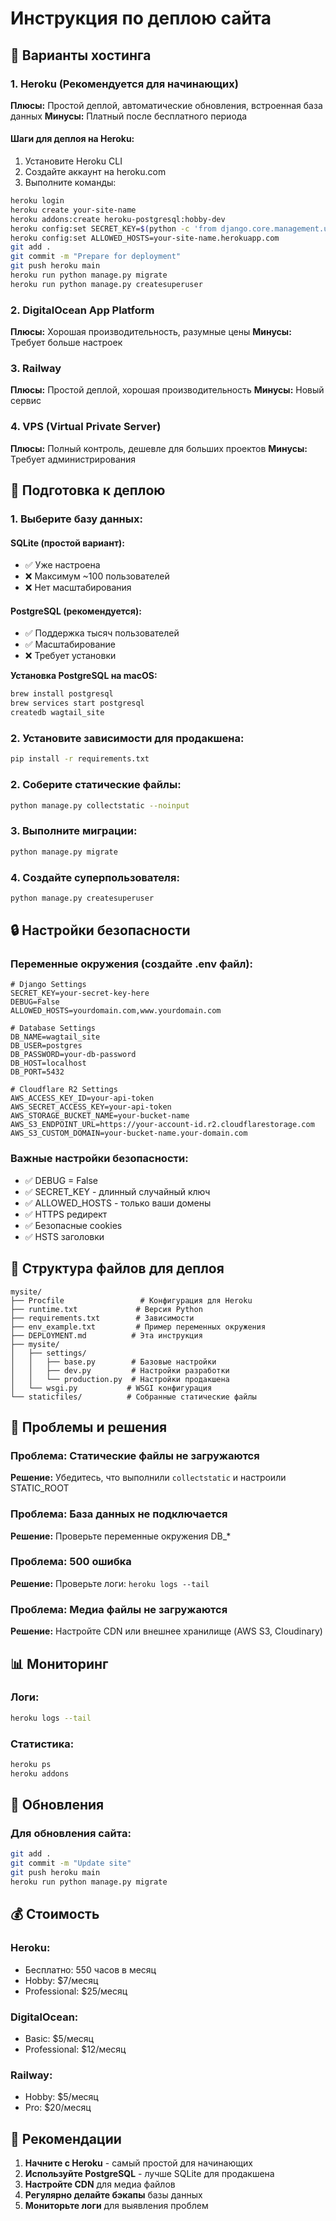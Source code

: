 # Инструкция по деплою сайта

## 🚀 Варианты хостинга

### 1. Heroku (Рекомендуется для начинающих)
**Плюсы:** Простой деплой, автоматические обновления, встроенная база данных
**Минусы:** Платный после бесплатного периода

#### Шаги для деплоя на Heroku:
1. Установите Heroku CLI
2. Создайте аккаунт на heroku.com
3. Выполните команды:
```bash
heroku login
heroku create your-site-name
heroku addons:create heroku-postgresql:hobby-dev
heroku config:set SECRET_KEY=$(python -c 'from django.core.management.utils import get_random_secret_key; print(get_random_secret_key())')
heroku config:set ALLOWED_HOSTS=your-site-name.herokuapp.com
git add .
git commit -m "Prepare for deployment"
git push heroku main
heroku run python manage.py migrate
heroku run python manage.py createsuperuser
```

### 2. DigitalOcean App Platform
**Плюсы:** Хорошая производительность, разумные цены
**Минусы:** Требует больше настроек

### 3. Railway
**Плюсы:** Простой деплой, хорошая производительность
**Минусы:** Новый сервис

### 4. VPS (Virtual Private Server)
**Плюсы:** Полный контроль, дешевле для больших проектов
**Минусы:** Требует администрирования

## 🔧 Подготовка к деплою

### 1. Выберите базу данных:

#### **SQLite (простой вариант):**
- ✅ Уже настроена
- ❌ Максимум ~100 пользователей
- ❌ Нет масштабирования

#### **PostgreSQL (рекомендуется):**
- ✅ Поддержка тысяч пользователей
- ✅ Масштабирование
- ❌ Требует установки

**Установка PostgreSQL на macOS:**
```bash
brew install postgresql
brew services start postgresql
createdb wagtail_site
```

### 2. Установите зависимости для продакшена:
```bash
pip install -r requirements.txt
```

### 2. Соберите статические файлы:
```bash
python manage.py collectstatic --noinput
```

### 3. Выполните миграции:
```bash
python manage.py migrate
```

### 4. Создайте суперпользователя:
```bash
python manage.py createsuperuser
```

## 🔒 Настройки безопасности

### Переменные окружения (создайте .env файл):
```
# Django Settings
SECRET_KEY=your-secret-key-here
DEBUG=False
ALLOWED_HOSTS=yourdomain.com,www.yourdomain.com

# Database Settings
DB_NAME=wagtail_site
DB_USER=postgres
DB_PASSWORD=your-db-password
DB_HOST=localhost
DB_PORT=5432

# Cloudflare R2 Settings
AWS_ACCESS_KEY_ID=your-api-token
AWS_SECRET_ACCESS_KEY=your-api-token
AWS_STORAGE_BUCKET_NAME=your-bucket-name
AWS_S3_ENDPOINT_URL=https://your-account-id.r2.cloudflarestorage.com
AWS_S3_CUSTOM_DOMAIN=your-bucket-name.your-domain.com
```

### Важные настройки безопасности:
- ✅ DEBUG = False
- ✅ SECRET_KEY - длинный случайный ключ
- ✅ ALLOWED_HOSTS - только ваши домены
- ✅ HTTPS редирект
- ✅ Безопасные cookies
- ✅ HSTS заголовки

## 📁 Структура файлов для деплоя

```
mysite/
├── Procfile                 # Конфигурация для Heroku
├── runtime.txt             # Версия Python
├── requirements.txt        # Зависимости
├── env_example.txt         # Пример переменных окружения
├── DEPLOYMENT.md          # Эта инструкция
├── mysite/
│   ├── settings/
│   │   ├── base.py        # Базовые настройки
│   │   ├── dev.py         # Настройки разработки
│   │   └── production.py  # Настройки продакшена
│   └── wsgi.py           # WSGI конфигурация
└── staticfiles/          # Собранные статические файлы
```

## 🚨 Проблемы и решения

### Проблема: Статические файлы не загружаются
**Решение:** Убедитесь, что выполнили `collectstatic` и настроили STATIC_ROOT

### Проблема: База данных не подключается
**Решение:** Проверьте переменные окружения DB_*

### Проблема: 500 ошибка
**Решение:** Проверьте логи: `heroku logs --tail`

### Проблема: Медиа файлы не загружаются
**Решение:** Настройте CDN или внешнее хранилище (AWS S3, Cloudinary)

## 📊 Мониторинг

### Логи:
```bash
heroku logs --tail
```

### Статистика:
```bash
heroku ps
heroku addons
```

## 🔄 Обновления

### Для обновления сайта:
```bash
git add .
git commit -m "Update site"
git push heroku main
heroku run python manage.py migrate
```

## 💰 Стоимость

### Heroku:
- Бесплатно: 550 часов в месяц
- Hobby: $7/месяц
- Professional: $25/месяц

### DigitalOcean:
- Basic: $5/месяц
- Professional: $12/месяц

### Railway:
- Hobby: $5/месяц
- Pro: $20/месяц

## 🎯 Рекомендации

1. **Начните с Heroku** - самый простой для начинающих
2. **Используйте PostgreSQL** - лучше SQLite для продакшена
3. **Настройте CDN** для медиа файлов
4. **Регулярно делайте бэкапы** базы данных
5. **Мониторьте логи** для выявления проблем
